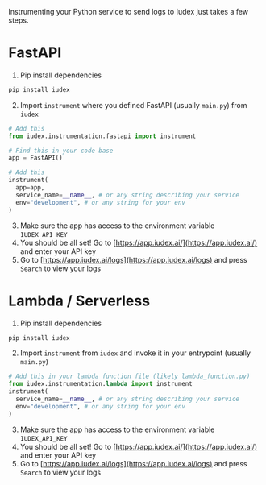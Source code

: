Instrumenting your Python service to send logs to Iudex just takes a few steps.

# FastAPI

1. Pip install dependencies
```bash
pip install iudex
```
2. Import `instrument` where you defined FastAPI (usually `main.py`) from `iudex`
```python
# Add this
from iudex.instrumentation.fastapi import instrument

# Find this in your code base
app = FastAPI()

# Add this
instrument(
  app=app,
  service_name=__name__, # or any string describing your service
  env="development", # or any string for your env
)
```
3. Make sure the app has access to the environment variable `IUDEX_API_KEY`
4. You should be all set! Go to [https://app.iudex.ai/](https://app.iudex.ai/) and enter your API key
5. Go to [https://app.iudex.ai/logs](https://app.iudex.ai/logs) and press `Search` to view your logs


# Lambda / Serverless

1. Pip install dependencies
```bash
pip install iudex
```
2. Import `instrument` from `iudex` and invoke it in your entrypoint (usually `main.py`)
```python
# Add this in your lambda function file (likely lambda_function.py)
from iudex.instrumentation.lambda import instrument
instrument(
  service_name=__name__, # or any string describing your service
  env="development", # or any string for your env
)
```
3. Make sure the app has access to the environment variable `IUDEX_API_KEY`
4. You should be all set! Go to [https://app.iudex.ai/](https://app.iudex.ai/) and enter your API key
5. Go to [https://app.iudex.ai/logs](https://app.iudex.ai/logs) and press `Search` to view your logs
